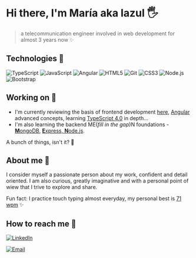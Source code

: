 # Hi there, I'm María aka lazul 🖐

> a telecommunication engineer involved in web development for almost 3 years now :sparkles:

## Technologies 💎

![TypeScript](https://img.shields.io/badge/-TypeScript-%237d0633?logo=typescript&logoColor=white)
![JavaScript](https://img.shields.io/badge/-JavaScript-%23ed6663?logo=javascript&logoColor=whitesmoke)
![Angular](https://img.shields.io/badge/-Angular-%234e89ae?logo=angular&logoColor=whitesmoke)
![HTML5](https://img.shields.io/badge/-HTML5-%23ffa372?logo=html5&logoColor=%23290001)
![Git](https://img.shields.io/badge/-Git-%237d0633?logo=git&logoColor=white)
![CSS3](https://img.shields.io/badge/-CSS3-%23ed6663?logo=CSS3&logoColor=white)
![Node.js](https://img.shields.io/badge/-Node.js-%234e89ae?logo=node.js&logoColor=whitesmoke)
![Bootstrap](https://img.shields.io/badge/-Bootstrap-%23ffa372?logo=bootstrap&logoColor=%23290001)

## Working on 🌸

- I'm currently reviewing the basis of frontend development [here](https://openwebinars.net/academia/carrera/frontend-developer/), [Angular](https://www.udemy.com/course/angular-avanzado-fernando-herrera) advanced concepts, learning [TypeScript 4.0](https://www.makigas.es/series/typescript) in depth...
- I'm also learning the backend ME(*fill in the gap*)N foundations - [**M**ongoDB](https://university.mongodb.com), [**E**xpress, **N**ode.js](https://www.udemy.com/course/node-de-cero-a-experto).

A bunch of things, isn't it? 🤟

## About me 🍵

I consider myself a passionate person about my work, confident and detail oriented. I am also curious, greatly imaginative and with a personal point of wiew that I trive to explore and share.

Fun fact: I practice touch typing almost everyday, my personal best is [71 wpm](https://img.10fastfingers.com/speedtests/generate_screenshot_result/5_71_354_354_0_70_0_20) ✨

## How to reach me 🍻

<a href="https://www.linkedin.com/in/mariasanchezcarvajal/" target="_blank"><img alt="LinkedIn" src="https://img.shields.io/badge/-LinkedIn-%234e89ae?logo=linkedin&logoColor=whitesmoke"></a>

<a href="mailto:msanchez.telecom@gmail.com" target="_blank"><img alt="Email" src="https://img.shields.io/badge/-Email-%23c26565?logo=gmail&logoColor=white"></a>
